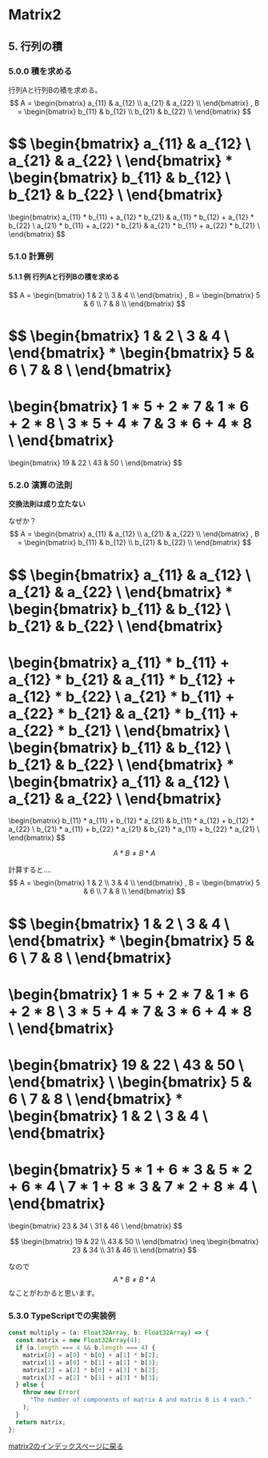# Matrix2

## 5. 行列の積

### 5.0.0 積を求める

行列Aと行列Bの積を求める。
$$
A = 
\begin{bmatrix}
a_{11} & a_{12} \\
a_{21} & a_{22} \\
\end{bmatrix}
,
B =
\begin{bmatrix}
b_{11} & b_{12} \\
b_{21} & b_{22} \\
\end{bmatrix}
$$

$$
\begin{bmatrix}
a_{11} & a_{12} \\
a_{21} & a_{22} \\
\end{bmatrix}
 * 
\begin{bmatrix}
b_{11} & b_{12} \\
b_{21} & b_{22} \\
\end{bmatrix}
=
\begin{bmatrix}
a_{11} * b_{11} + a_{12} * b_{21} & a_{11} * b_{12} + a_{12} * b_{22} \\
a_{21} * b_{11} + a_{22} * b_{21} & a_{21} * b_{11} + a_{22} * b_{21} \\
\end{bmatrix}
$$

### 5.1.0 計算例

#### 5.1.1 例 行列Aと行列Bの積を求める

$$
A = 
\begin{bmatrix}
1 & 2 \\
3 & 4 \\
\end{bmatrix}
,
B =
\begin{bmatrix}
5 & 6 \\
7 & 8 \\
\end{bmatrix}
$$


$$
\begin{bmatrix}
1 & 2 \\
3 & 4 \\
\end{bmatrix}
 * 
\begin{bmatrix}
5 & 6 \\
7 & 8 \\
\end{bmatrix}
=
\begin{bmatrix}
1 * 5 + 2 * 7 & 1 * 6 + 2 * 8 \\
3 * 5 + 4 * 7 & 3 * 6 + 4 * 8 \\
\end{bmatrix}
=
\begin{bmatrix}
19 & 22 \\
43 & 50 \\
\end{bmatrix}
$$

### 5.2.0 演算の法則

**交換法則は成り立たない**

なぜか？
$$
A = 
\begin{bmatrix}
a_{11} & a_{12} \\
a_{21} & a_{22} \\
\end{bmatrix}
,
B =
\begin{bmatrix}
b_{11} & b_{12} \\
b_{21} & b_{22} \\
\end{bmatrix}
$$

$$
\begin{bmatrix}
a_{11} & a_{12} \\
a_{21} & a_{22} \\
\end{bmatrix}
 * 
\begin{bmatrix}
b_{11} & b_{12} \\
b_{21} & b_{22} \\
\end{bmatrix}
=
\begin{bmatrix}
a_{11} * b_{11} + a_{12} * b_{21} & a_{11} * b_{12} + a_{12} * b_{22} \\
a_{21} * b_{11} + a_{22} * b_{21} & a_{21} * b_{11} + a_{22} * b_{21} \\
\end{bmatrix}
\\
\begin{bmatrix}
b_{11} & b_{12} \\
b_{21} & b_{22} \\
\end{bmatrix}
*
\begin{bmatrix}
a_{11} & a_{12} \\
a_{21} & a_{22} \\
\end{bmatrix}
=
\begin{bmatrix}
b_{11} * a_{11} + b_{12} * a_{21} & b_{11} * a_{12} + b_{12} * a_{22} \\
b_{21} * a_{11} + b_{22} * a_{21} & b_{21} * a_{11} + b_{22} * a_{21} \\
\end{bmatrix}
$$

$$
A * B \neq B * A
$$

計算すると....
$$
A = 
\begin{bmatrix}
1 & 2 \\
3 & 4 \\
\end{bmatrix}
,
B =
\begin{bmatrix}
5 & 6 \\
7 & 8 \\
\end{bmatrix}
$$

$$
\begin{bmatrix}
1 & 2 \\
3 & 4 \\
\end{bmatrix}
 * 
\begin{bmatrix}
5 & 6 \\
7 & 8 \\
\end{bmatrix}
=
\begin{bmatrix}
1 * 5 + 2 * 7 & 1 * 6 + 2 * 8 \\
3 * 5 + 4 * 7 & 3 * 6 + 4 * 8 \\
\end{bmatrix}
=
\begin{bmatrix}
19 & 22 \\
43 & 50 \\
\end{bmatrix}
\\
\begin{bmatrix}
5 & 6 \\
7 & 8 \\
\end{bmatrix}
*
\begin{bmatrix}
1 & 2 \\
3 & 4 \\
\end{bmatrix}
=
\begin{bmatrix}
5 * 1 + 6 * 3 & 5 * 2 + 6 * 4 \\
7 * 1 + 8 * 3 & 7 * 2 + 8 * 4 \\
\end{bmatrix}
=
\begin{bmatrix}
23 & 34 \\
31 & 46 \\
\end{bmatrix}
$$

$$
\begin{bmatrix}
19 & 22 \\
43 & 50 \\
\end{bmatrix}
\neq
\begin{bmatrix}
23 & 34 \\
31 & 46 \\
\end{bmatrix}
$$

なので
$$
A * B \neq B * A
$$
なことがわかると思います。

### 5.3.0 TypeScriptでの実装例

```typescript
const multiply = (a: Float32Array, b: Float32Array) => {
  const matrix = new Float32Array(4);
  if (a.length === 4 && b.length === 4) {
    matrix[0] = a[0] * b[0] + a[1] * b[2];
    matrix[1] = a[0] * b[1] + a[1] * b[3];
    matrix[2] = a[2] * b[0] + a[3] * b[2];
    matrix[3] = a[2] * b[1] + a[3] * b[3];
  } else {
    throw new Error(
      "The number of components of matrix A and matrix B is 4 each."
    );
  }
  return matrix;
};
```

[matrix2のインデックスページに戻る](matrix2.md)

